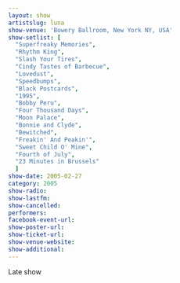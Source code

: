 ```yaml
---
layout: show
artistslug: luna
show-venue: 'Bowery Ballroom, New York NY, USA'
show-setlist: [
  "Superfreaky Memories",
  "Rhythm King",
  "Slash Your Tires",
  "Cindy Tastes of Barbecue",
  "Lovedust",
  "Speedbumps",
  "Black Postcards",
  "1995",
  "Bobby Peru",
  "Four Thousand Days",
  "Moon Palace",
  "Bonnie and Clyde",
  "Bewitched",
  "Freakin' And Peakin'",
  "Sweet Child O' Mine",
  "Fourth of July",
  "23 Minutes in Brussels"
  ]
show-date: 2005-02-27
category: 2005
show-radio: 
show-lastfm: 
show-cancelled: 
performers: 
facebook-event-url: 
show-poster-url: 
show-ticket-url: 
show-venue-website: 
show-additional: 
---
```


Late show